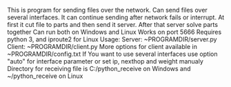 This is program for sending files over the network.
Can send files over several interfaces. It can continue sending after network fails or interrupt.
At first it cut file to parts and then send it server. After that server solve parts together
Can run both on Windows and Linux
Works on port 5666
Requires python 3, and iproute2 for Linux
Usage:
Server: ~PROGRAMDIR/server.py
Client: ~PROGRAMDIR/client.py <server fqdn or ip> <sending file>
More options for client available in ~PROGRAMDIR/config.txt
If You want to use several interfaces use option "auto" for interface parameter or set ip, nexthop and weight manualy
Directory for receiving file is C:/python_receive on Windows and ~/python_receive on Linux

